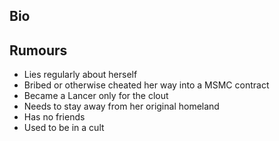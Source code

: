 ## Bio

## Rumours

* Lies regularly about herself
* Bribed or otherwise cheated her way into a MSMC contract
* Became a Lancer only for the clout
*  Needs to stay away from her original homeland
*  Has no friends
*  Used to be in a cult
